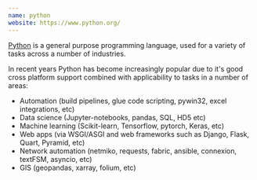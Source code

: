 ```yaml
---
name: python
website: https://www.python.org/
---
```


[Python](https://www.python.org/) is a general purpose programming language, used for a variety of tasks across a number of industries.

In recent years Python has become increasingly popular due to it's good cross platform support combined with applicability to tasks in a number of areas:

- Automation (build pipelines, glue code scripting, pywin32, excel integrations, etc)
- Data science (Jupyter-notebooks, pandas, SQL, HD5 etc)
- Machine learning (Scikit-learn, Tensorflow, pytorch, Keras, etc)
- Web apps (via WSGI/ASGI and web frameworks such as Django, Flask, Quart, Pyramid, etc)
- Network automation (netmiko, requests, fabric, ansible, connexion, textFSM, asyncio, etc)
- GIS (geopandas, xarray, folium, etc)
